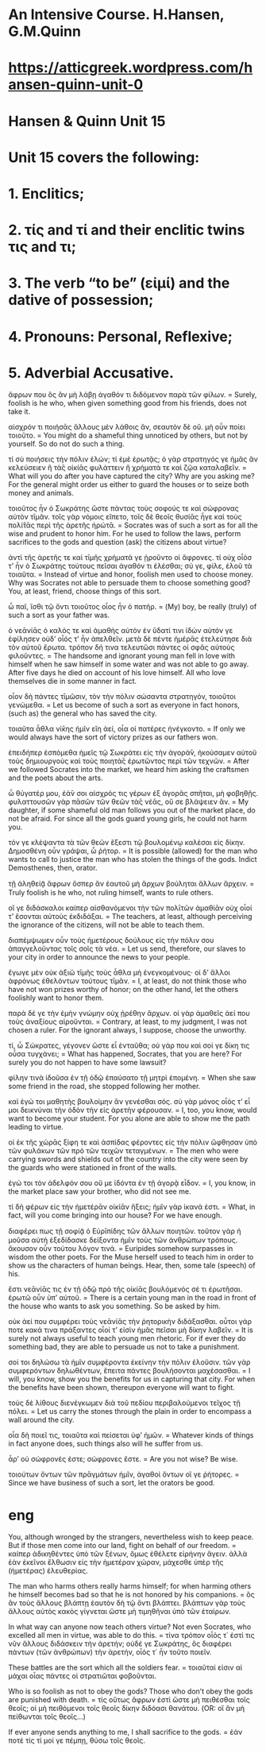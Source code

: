 # An Intensive Course. H.Hansen, G.M.Quinn
# https://atticgreek.wordpress.com/hansen-quinn-unit-0


# Hansen & Quinn Unit 15
# Unit 15 covers the following:
# 1.  Enclitics;
# 2.  τίς and τί and their enclitic twins τις and τι;
# 3.  The verb “to be” (εἰμί) and the dative of possession;
# 4.  Pronouns: Personal, Reflexive;
# 5.  Adverbial Accusative.


ἄφρων που ὃς ἂν μὴ λάβῃ ἀγαθόν τι διδόμενον παρὰ τῶν φίλων. = Surely, foolish is he who, when given something good from his friends, does not take it.

αἰσχρόν τι ποιήσᾱς ἄλλους μὲν λάθοις ἄν, σεαυτὸν δὲ οὔ. μὴ οὖν ποίει τοιοῦτο. = You might do a shameful thing unnoticed by others, but not by yourself.  So do not do such a thing.

τί σὺ ποιήσεις τὴν πόλιν ἑλών; τί ἐμὲ ἐρωτᾷς; ὁ γὰρ στρατηγός γε ἡμᾶς ἂν κελεύσειεν ἢ τὰ̄ς οἰκίᾱς φυλάττειν ἢ χρήματά τε καὶ ζῷα καταλαβεῖν. = What will you do after you have captured the city?  Why are you asking me?  For the general might order us either to guard the houses or to seize both money and animals.

τοιοῦτος ἦν ὁ Σωκράτης ὥστε πάντας τοὺς σοφούς τε καὶ σώφρονας αὐτὸν τῑμᾶν. τοῖς γὰρ νόμοις εἵπετο, τοῖς δὲ θεοῖς θυσίᾱς ἦγε καὶ τοὺς πολί̄τᾱς περὶ τῆς ἀρετῆς ἠρώτᾱ. = Socrates was of such a sort as for all the wise and prudent to honor him.  For he used to follow the laws, perform sacrifices to the gods and question (ask) the citizens about virtue?

ἀντὶ τῆς ἀρετῆς τε καὶ τῑμῆς χρήματά γε ᾑροῦντο οἱ ἄφρονες. τί οὐχ οἷόσ τ’ ἦν ὁ Σωκράτης τούτους πεῖσαι ἀγαθόν τι ἑλέσθαι; σύ γε, φίλε, ἑλοῦ τὰ τοιαῦτα. = Instead of virtue and honor, foolish men used to choose money.  Why was Socrates not able to persuade them to choose something good?  You, at least, friend, choose things of this sort.

ὦ παῖ, ἴσθι τῷ ὄντι τοιοῦτος οἷος ἦν ὁ πατήρ. = (My) boy, be really (truly) of such a sort as your father was.

ὁ νεᾱνίᾱς ὁ καλός τε καὶ ἀμαθὴς αὑτὸν ἐν ὕδατί τινι ἰδὼν αὑτόν γε ἐφίλησεν οὐδ’ οἷός τ’ ἦν ἀπελθεῖν. μετὰ δὲ πέντε ἡμέρᾱς ἐτελεύτησε διὰ τὸν αὑτοῦ ἔρωτα. τρόπον δή τινα τελευτῶσι πάντες οἱ σφᾶς αὐτοὺς φιλοῦντες. = The handsome and ignorant young man fell in love with himself when he saw himself in some water and was not able to go away.  After five days he died on account of his love himself.  All who love themselves die in some manner in fact.

οἷον δὴ πάντες τῑμῶσιν, τὸν τὴν πόλιν σώσαντα στρατηγόν, τοιοῦτοι γενώμεθα. = Let us become of such a sort as everyone in fact honors, (such as) the general who has saved the city.

τοιαῦτα ἆθλα νί̄κης ἡμῖν εἴη ἀεί, οἷα οἱ πατέρες ἠνέγκοντο. = If only we would always have the sort of victory prizes as our fathers won.

ἐπειδήπερ ἑσπόμεθα ἡμεῖς τῷ Σωκράτει εἰς τὴν ἀγορά̄ν, ἠκούσαμεν αὐτοῦ τοὺς δημιουργοὺς καὶ τοὺς ποιητὰ̄ς ἐρωτῶντος περὶ τῶν τεχνῶν. = After we followed Socrates into the market, we heard him asking the craftsmen and the poets about the arts.

ὦ θύγατέρ μου, ἐά̄ν σοι αἰσχρός τις γέρων ἐξ ἀγορᾶς σπῆται, μὴ φοβηθῇς. φυλαττουσῶν γὰρ πᾱσῶν τῶν θεῶν τὰ̄ς νέᾱς, οὔ σε βλάψειεν ἄν. = My daughter, if some shameful old man follows you out of the market place, do not be afraid.  For since all the gods guard young girls, he could not harm you.

τόν γε κλέψαντα τὰ τῶν θεῶν ἔξεστι τῷ βουλομένῳ καλέσαι εἰς δίκην. Δημοσθένη οὖν γράψαι, ὦ ῥήτορ. = It is possible (allowed) for the man who wants to call to justice the man who has stolen the things of the gods.  Indict Demosthenes, then, orator.

τῇ ἀληθείᾱͅ ἄφρων ὅσπερ ἂν ἑαυτοῦ μὴ ἄρχων βούληται ἄλλων ἄρχειν. = Truly foolish is he who, not ruling himself, wants to rule others.

οἵ γε διδάσκαλοι καίπερ αἰσθανόμενοι τὴν τῶν πολῑτῶν ἀμαθίᾱν οὐχ οἷοί τ’ ἔσονται αὐτοὺς ἐκδιδάξαι. = The teachers, at least, although perceiving the ignorance of the citizens, will not be able to teach them.

διαπέμψωμεν οὖν τοὺς ἡμετέρους δούλους εἰς τὴν πόλιν σου ἀπαγγελοῦντας τοῖς σοῖς τὰ νέα. = Let us send, therefore, our slaves to your city in order to announce the news to your people.

ἔγωγε μὲν οὐκ ἀξιῶ τῑμῆς τοὺς ἆθλα μὴ ἐνεγκομένους· οἱ δ’ ἄλλοι ἀφρόνως ἐθελόντων τούτους τῑμᾶν. = I, at least, do not think those who have not won prizes worthy of honor; on the other hand, let the others foolishly want to honor them.

παρὰ δέ γε τὴν ἐμὴν γνώμην οὐχ ᾑρέθην ἄρχων. οἱ γὰρ ἀμαθεῖς ἀεί που τοὺς ἀναξίους αἱροῦνται. = Contrary, at least, to my judgment, I was not chosen a ruler.  For the ignorant always, I suppose, choose the unworthy.

τί, ὦ Σώκρατες, γέγονεν ὥστε εἶ ἐνταῦθα; οὐ γάρ που καὶ σοί γε δίκη τις οὖσα τυγχάνει; = What has happened, Socrates, that you are here?  For surely you do not happen to have some lawsuit?

φίλην τινὰ ἰδοῦσα ἐν τῇ ὁδῷ ἐπαύσατο τῇ μητρὶ ἑπομένη. = When she saw some friend in the road, she stopped following her mother.

καὶ ἐγώ τοι μαθητὴς βουλοίμην ἂν γενέσθαι σός. σὺ γὰρ μόνος οἷός τ’ εἶ μοι δεικνύναι τὴν ὁδὸν τὴν εἰς ἀρετὴν φέρουσαν. = I, too, you know, would want to become your student.  For you alone are able to show me the path leading to virtue.

οἱ ἐκ τῆς χώρᾱς ξίφη τε καὶ ἀσπίδας φέροντες εἰς τὴν πόλιν ὤφθησαν ὑπὸ τῶν φυλάκων τῶν πρὸ τῶν τειχῶν τεταγμένων. = The men who were carrying swords and shields out of the country into the city were seen by the guards who were stationed in front of the walls.

ἐγώ τοι τὸν ἀδελφόν σου οὔ με ἰδόντα ἐν τῇ ἀγορᾷ εἶδον. = I, you know, in the market place saw your brother, who did not see me.

τί δὴ φέρων εἰς τὴν ἡμετέρᾱν οἰκίᾱν ἥξεις; ἡμῖν γὰρ ἱκανά ἐστι. = What, in fact, will you come bringing into our house?  For we have enough.

διαφέρει πως τῇ σοφίᾱͅ ὁ Εὐρῑπίδης τῶν ἄλλων ποιητῶν. τοῦτον γὰρ ἡ μοῦσα αὐτὴ ἐξεδίδασκε δείξοντα ἡμῖν τοὺς τῶν ἀνθρώπων τρόπους. ἄκουσον οὖν τούτου λόγον τινά. = Euripides somehow surpasses in wisdom the other poets.  For the Muse herself used to teach him in order to show us the characters of human beings.  Hear, then, some tale (speech) of his.

ἔστι νεᾱνίᾱς τις ἐν τῇ ὁδῷ πρὸ τῆς οἰκίᾱς βουλόμενός σέ τι ἐρωτῆσαι. ἐρωτῶ οὖν ὑπ’ αὐτοῦ. = There is a certain young man in the road in front of the house who wants to ask you something.  So be asked by him.

οὐκ ἀεί που συμφέρει τοὺς νεᾱνίᾱς τὴν ῥητορικὴν διδάξασθαι. οὗτοι γάρ ποτε κακά τινα πρά̄ξαντες οἷοί τ’ εἰσὶν ἡμᾶς πεῖσαι μὴ δίκην λαβεῖν. = It is surely not always useful to teach young men rhetoric.  For if ever they do something bad, they are able to persuade us not to take a punishment.

σοί τοι δηλώσω τὰ ἡμῖν συμφέροντα ἐκείνην τὴν πόλιν ἑλοῦσιν. τῶν γὰρ συμφερόντων δηλωθέντων, ἔπειτα πάντες βουλήσονται μαχέσασθαι. = I will, you know, show you the benefits for us in capturing that city.  For when the benefits have been shown, thereupon everyone will want to fight.

τοὺς δὲ λίθους διενέγκωμεν διὰ τοῦ πεδίου περιβαλούμενοι τεῖχος τῇ πόλει. = Let us carry the stones through the plain in order to encompass a wall around the city.

οἷα δὴ ποιεῖ τις, τοιαῦτα καὶ πείσεται ὑφ’ ἡμῶν. = Whatever kinds of things in fact anyone does, such things also will he suffer from us.

ἆρ’ οὐ σώφρονές ἐστε; σώφρονες ἔστε. = Are you not wise?  Be wise.

τοιούτων ὄντων τῶν πρᾱγμάτων ἡμῖν, ἀγαθοὶ ὄντων οἵ γε ῥήτορες. = Since we have business of such a sort, let the orators be good.

# eng

You, although wronged by the strangers, nevertheless wish to keep peace.  But if those men come into our land, fight on behalf of our freedom. = καίπερ ἀδικηθέντες ὑπὸ τῶν ξένων, ὅμως ἐθέλετε εἰρήνην ἄγειν.  ἀλλὰ ἐὰν ἐκεῖνοι ἔλθωσιν εἰς τὴν ἡμετέραν χώραν, μάχεσθε ὑπὲρ τῆς (ἡμετέρας) ἐλευθερίας.

The man who harms others really harms himself; for when harming others he himself becomes bad so that he is not honored by his companions. = ὃς ἂν τοὺς ἄλλους βλάπτῃ ἑαυτὸν δὴ τῷ ὄντι βλάπτει.  βλάπτων γὰρ τοὺς ἄλλους αὐτὸς κακὸς γίγνεται ὥστε μὴ τιμηθῆναι ὑπὸ τῶν ἑταίρων.

In what way can anyone now teach others virtue?  Not even Socrates, who excelled all men in virtue, was able to do this. = τίνα τρόπον οἷός τ΄ ἐστί τις νῦν ἄλλους διδάσκειν τὴν ἀρετήν; οὐδέ γε Σωκράτης, ὃς διαφέρει πάντων (τῶν ἀνθρώπων) τὴν ἀρετήν, οἷός τ΄ ἦν τοῦτο ποιεῖν.

These battles are the sort which all the soldiers fear. = τοιαῦταί εἰσιν αἱ μάχαι οἷας πάντες οἱ στρατιῶται φοβοῦνται.

Who is so foolish as not to obey the gods?  Those who don’t obey the gods are punished with death. = τίς οὕτως ἄφρων ἐστὶ ὥστε μὴ πειθέσθαι τοῖς θεοῖς; οἱ μὴ πειθόμενοι τοῖς θεοῖς δίκην διδόασι θανάτου. (OR: οἳ ἂν μὴ πείθωνται τοῖς θεοῖς…)

If ever anyone sends anything to me, I shall sacrifice to the gods. = ἐάν ποτέ τίς τί μοί γε πέμπῃ, θύσω τοῖς θεοῖς.
